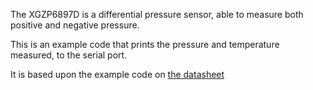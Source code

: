 The XGZP6897D is a differential pressure sensor, able to measure both positive and negative pressure.

This is an example code that prints the pressure and temperature measured, to the serial port.

It is based upon the example code on [the datasheet](https://www.cfsensor.com/static/upload/file/20220412/XGZP6897D%20Pressure%20Sensor%20Module%20V2.4.pdf)
